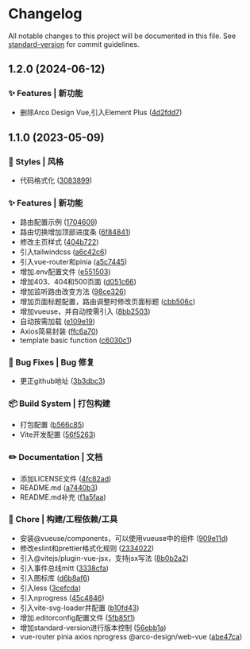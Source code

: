 # Changelog

All notable changes to this project will be documented in this file. See [standard-version](https://github.com/conventional-changelog/standard-version) for commit guidelines.

## 1.2.0 (2024-06-12)


### ✨ Features | 新功能

* 删除Arco Design Vue,引入Element Plus ([4d2fdd7](https://github.com/layman44/frontend/commit/4d2fdd700e6afd5413139a7b67db79cf96015ad7))

## 1.1.0 (2023-05-09)


### 💄 Styles | 风格

* 代码格式化 ([3083899](https://github.com/pxc180/vite-vue3-template/commit/308389940c9308b18fcbed6eea7619bd4d2757df))


### ✨ Features | 新功能

* 路由配置示例 ([1704609](https://github.com/pxc180/vite-vue3-template/commit/1704609aaa478800ba03fc3a6d9125b9c35afd31))
* 路由切换增加顶部进度条 ([6f84841](https://github.com/pxc180/vite-vue3-template/commit/6f84841031777288e72ef025ea4ad3bf2d67f2ab))
* 修改主页样式 ([404b722](https://github.com/pxc180/vite-vue3-template/commit/404b722de8b90a6c0593dcd0d9fb73bc7be2648c))
* 引入tailwindcss ([a6c42c6](https://github.com/pxc180/vite-vue3-template/commit/a6c42c6ee6cc60197458ae4f6d8b218473f25e8e))
* 引入vue-router和pinia ([a5c7445](https://github.com/pxc180/vite-vue3-template/commit/a5c7445bc96f659a61cc7c5b6918b56cd4340d5c))
* 增加.env配置文件 ([e551503](https://github.com/pxc180/vite-vue3-template/commit/e5515036c09e722109019231df70c15d2f30551e))
* 增加403、404和500页面 ([d051c66](https://github.com/pxc180/vite-vue3-template/commit/d051c669416c682fa21e15d23d6fddb0baf34341))
* 增加监听路由改变方法 ([98ce326](https://github.com/pxc180/vite-vue3-template/commit/98ce3262fd84dc8740c80267840d0186e121bd2e))
* 增加页面标题配置，路由调整时修改页面标题 ([cbb506c](https://github.com/pxc180/vite-vue3-template/commit/cbb506c6bfa0f7d21ec73a326cc64ceb879e372d))
* 增加vueuse，并自动按需引入 ([8bb2503](https://github.com/pxc180/vite-vue3-template/commit/8bb2503446f17010e7dea3be4e2e195082eb65b1))
* 自动按需加载 ([e109e19](https://github.com/pxc180/vite-vue3-template/commit/e109e1995beb9b70501b6c5b8f5634d272201123))
* Axios简易封装 ([ffc6a70](https://github.com/pxc180/vite-vue3-template/commit/ffc6a70eb5081489d438d9352a17ca2b74416fec))
* template basic function ([c6030c1](https://github.com/pxc180/vite-vue3-template/commit/c6030c1202a5e8916bd1a0783d02bc7650d60b6e))


### 🐛 Bug Fixes | Bug 修复

* 更正github地址 ([3b3dbc3](https://github.com/pxc180/vite-vue3-template/commit/3b3dbc3a9de871f8425877d6128c368966f6191f))


### 📦‍ Build System | 打包构建

* 打包配置 ([b566c85](https://github.com/pxc180/vite-vue3-template/commit/b566c8552d84bcca857b7ef205018567190c6326))
* Vite开发配置 ([56f5263](https://github.com/pxc180/vite-vue3-template/commit/56f52630bedb84a9bddca46ef258f038ce5d1dcf))


### ✏️ Documentation | 文档

* 添加LICENSE文件 ([4fc82ad](https://github.com/pxc180/vite-vue3-template/commit/4fc82adebc744ac76520df284f75e57f3bbc9b7b))
* README.md ([a7440b3](https://github.com/pxc180/vite-vue3-template/commit/a7440b32fd6cf5f02fe5d38491b77d855428687f))
* README.md补充 ([f1a5faa](https://github.com/pxc180/vite-vue3-template/commit/f1a5faaa494b1a394668c4f21683a504990e8fc4))


### 🚀 Chore | 构建/工程依赖/工具

* 安装@vueuse/components，可以使用vueuse中的组件 ([909e11d](https://github.com/pxc180/vite-vue3-template/commit/909e11dd20a33bfb20e4a627119e081966d52d41))
* 修改eslint和prettier格式化规则 ([2334022](https://github.com/pxc180/vite-vue3-template/commit/23340223cbd313eebf7d8f27b0e75c12c3c7ed4c))
* 引入@vitejs/plugin-vue-jsx，支持jsx写法 ([8b0b2a2](https://github.com/pxc180/vite-vue3-template/commit/8b0b2a2cde3021f9aea6d16255ca237ae27d807e))
* 引入事件总线mitt ([3338cfa](https://github.com/pxc180/vite-vue3-template/commit/3338cfa77ed773f292ddbeddadd94476b612593a))
* 引入图标库 ([d6b8af6](https://github.com/pxc180/vite-vue3-template/commit/d6b8af66748e4de4f456629d9ec850fe55da1899))
* 引入less ([3cefcda](https://github.com/pxc180/vite-vue3-template/commit/3cefcda5e430459d3364c82de2f027dd1c99a579))
* 引入nprogress ([45c4846](https://github.com/pxc180/vite-vue3-template/commit/45c4846ff133d3313bcc8fedfdcd478f606f9da8))
* 引入vite-svg-loader并配置 ([b10fd43](https://github.com/pxc180/vite-vue3-template/commit/b10fd43be176d778c31ac98893396b6ab4fbf9c6))
* 增加.editorconfig配置文件 ([5fb85f1](https://github.com/pxc180/vite-vue3-template/commit/5fb85f129f1ea51c0a5509897c374ef21b2bd90d))
* 增加standard-version进行版本控制 ([56ebb1a](https://github.com/pxc180/vite-vue3-template/commit/56ebb1a4a27f13947a8698d90dc084f8ac57032d))
* vue-router pinia axios nprogress @arco-design/web-vue ([abe47ca](https://github.com/pxc180/vite-vue3-template/commit/abe47ca7a79876f1cc8aadec2a4cc1f5cdc094df))
